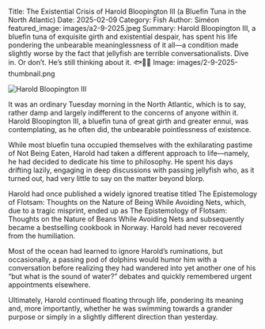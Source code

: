 Title: The Existential Crisis of Harold Bloopington III (a Bluefin Tuna in the North Atlantic)
Date: 2025-02-09
Category: Fish
Author: Siméon
featured_image: images/a2-9-2025.jpeg
Summary: Harold Bloopington III, a bluefin tuna of exquisite girth and existential despair, has spent his life pondering the unbearable meaninglessness of it all—a condition made slightly worse by the fact that jellyfish are terrible conversationalists. Dive in. Or don’t. He’s still thinking about it. 🐟🤔🔗
Image: images/2-9-2025-thumbnail.png

![Harold Bloopington III]({static}/images/2-9-2025.png)

It was an ordinary Tuesday morning in the North Atlantic, which is to say, rather damp and largely indifferent to the concerns of anyone within it. Harold Bloopington III, a bluefin tuna of great girth and greater ennui, was contemplating, as he often did, the unbearable pointlessness of existence.

While most bluefin tuna occupied themselves with the exhilarating pastime of Not Being Eaten, Harold had taken a different approach to life—namely, he had decided to dedicate his time to philosophy. He spent his days drifting lazily, engaging in deep discussions with passing jellyfish who, as it turned out, had very little to say on the matter beyond blorp.

Harold had once published a widely ignored treatise titled The Epistemology of Flotsam: Thoughts on the Nature of Being While Avoiding Nets, which, due to a tragic misprint, ended up as The Epistemology of Flotsam: Thoughts on the Nature of Beans While Avoiding Nets and subsequently became a bestselling cookbook in Norway. Harold had never recovered from the humiliation.

Most of the ocean had learned to ignore Harold’s ruminations, but occasionally, a passing pod of dolphins would humor him with a conversation before realizing they had wandered into yet another one of his “but what is the sound of water?” debates and quickly remembered urgent appointments elsewhere.

Ultimately, Harold continued floating through life, pondering its meaning and, more importantly, whether he was swimming towards a grander purpose or simply in a slightly different direction than yesterday.
